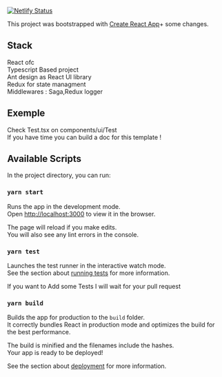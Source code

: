 [![Netlify Status](https://api.netlify.com/api/v1/badges/9c4f4320-6e5d-480f-b2cf-3a616bc87e2c/deploy-status)](https://app.netlify.com/sites/hopeapp/deploys)

This project was bootstrapped with [Create React App](https://github.com/facebook/create-react-app)+ some changes.

## Stack

React ofc<br />
Typescript Based project <br />
Ant design as React UI library<br />
Redux for state managment<br />
Middlewares : Saga,Redux logger<br />

## Exemple

Check Test.tsx on components/ui/Test  
If you have time you can build a doc for this template !

## Available Scripts

In the project directory, you can run:

### `yarn start`

Runs the app in the development mode.<br />
Open [http://localhost:3000](http://localhost:3000) to view it in the browser.

The page will reload if you make edits.<br />
You will also see any lint errors in the console.

### `yarn test`

Launches the test runner in the interactive watch mode.<br />
See the section about [running tests](https://facebook.github.io/create-react-app/docs/running-tests) for more information.

If you want to Add some Tests I will wait for your pull request

### `yarn build`

Builds the app for production to the `build` folder.<br />
It correctly bundles React in production mode and optimizes the build for the best performance.

The build is minified and the filenames include the hashes.<br />
Your app is ready to be deployed!

See the section about [deployment](https://facebook.github.io/create-react-app/docs/deployment) for more information.
